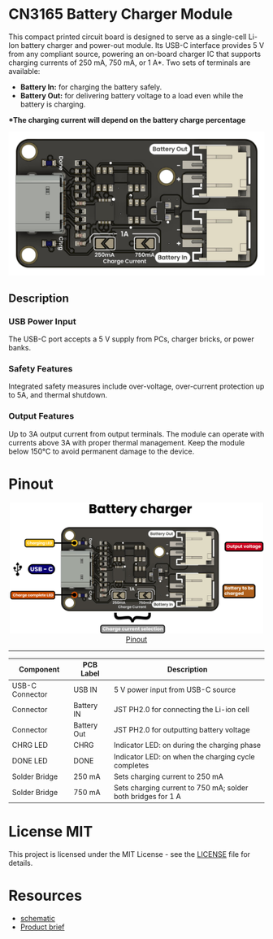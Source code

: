 # CN3165 Battery Charger Module

This compact printed circuit board is designed to serve as a single-cell Li-Ion battery charger and power-out module. Its USB-C interface provides 5 V from any compliant source, powering an on-board charger IC that supports charging currents of 250 mA, 750 mA, or 1 A*. Two sets of terminals are available:

* **Battery In:** for charging the battery safely.
* **Battery Out:** for delivering battery voltage to a load even while the battery is charging.

<b>*The charging current will depend on the battery charge percentage</b>

<div align="center">
<a href="./cn3165_battery_charger_module.pdf"><img src="hardware/resources/unit_product_top_v_0_0_1_ue0089_cn3165_battery_charger.png"></a>
</div>

## Description 

### USB Power Input

The USB-C port accepts a 5 V supply from PCs, charger bricks, or power banks.

### Safety Features

Integrated safety measures include over-voltage, over-current protection up to 5A, and thermal shutdown.

### Output Features

Up to 3A output current from output terminals. The module can operate with currents above 3A with proper thermal management. Keep the module below 150°C to avoid permanent damage to the device.

# Pinout
<div align="center">
    <a href="#"><img src="hardware/resources/charger_pinout.jpg" width="500px"><br/>Pinout</a>
    <br/>


</div>

---

<div align="center">

| Component         | PCB Label   | Description                                        |
|-------------------|-------------|----------------------------------------------------|
| USB-C Connector   | USB IN      | 5 V power input from USB-C source                  |
| Connector         | Battery IN  | JST PH2.0 for connecting the Li-ion cell     |
| Connector         | Battery Out | JST PH2.0 for outputting battery voltage     |
| CHRG LED          | CHRG        | Indicator LED: on during the charging phase        |
| DONE LED          | DONE        | Indicator LED: on when the charging cycle completes|
| Solder Bridge     | 250 mA       | Sets charging current to 250 mA                |
| Solder Bridge     | 750 mA       | Sets charging current to 750 mA; solder both bridges for 1 A |

</div>


# License MIT 
This project is licensed under the MIT License - see the [LICENSE](LICENSE) file for details.

# Resources

- [schematic](./hardware/UE0089-SCH-CN3165_Cargador_de_baterias-001-T.pdf)
- [Product brief](./cn3165_battery_charger_module.pdf)
